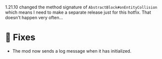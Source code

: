 1.21.10 changed the method signature of `AbstractBlock#onEntityCollision` which means I need to make a separate release just for this hotfix. That doesn't happen very often...

# 🐛 Fixes
- The mod now sends a log message when it has initialized. 